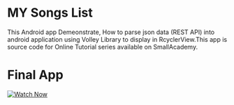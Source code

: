 # MY Songs List 

This Android app Demeonstrate, How to parse json data (REST API)  into android application using Volley Library to display in RcyclerView.This app is source code for Online Tutorial series available on SmallAcademy.  

# Final App

[![Watch Now](https://img.youtube.com/vi/e3MDW87mbR8/maxresdefault.jpg)](https://www.youtube.com/playlist?list=PLlGT4GXi8_8eo127jp2-GeV0B5BlqF8Lf)

